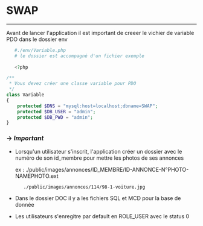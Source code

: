 # SWAP
___

Avant de lancer l'application il est important de creeer le vichier de variable PDO dans le dossier env

```php
   #./env/Variable.php
   # le dossier est accompagné d'un fichier exemple
   
   <?php

/**
 * Vous devez créer une classe variable pour PDO
 */
class Variable
{
    protected $DNS = "mysql:host=localhost;dbname=SWAP";
    protected $DB_USER = "admin";
    protected $DB_PWD = "admin";
} 
```

### -> *Important* 

- Lorsqu'un utilisateur s'inscrit, l'application créer un dossier avec le numéro de son id_membre pour mettre les photos de ses annonces

    ex : ./public/images/annonces/ID_MEMBRE/ID-ANNONCE-N°PHOTO-NAMEPHOTO.ext

         ./public/images/annonces/114/98-1-voiture.jpg

- Dans le dossier DOC il y a les fichiers SQL et MCD pour la base de donnée
- Les utilisateurs s'enregitre par default en ROLE_USER avec le status 0


